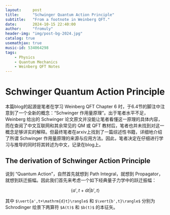 ```yaml
---
layout:     post
title:      "Schwinger Quantum Action Principle"
subtitle:   "From a footnote in Weinberg QFT."
date:       2024-10-15 22:40:00
author:     "fromuly"
header-img: "img/post-bg-2024.jpg"
catalog: true
usemathjax: true
music-id: 534064298
tags:
    - Physics
    - Quantum Mechanics
    - Weinberg QFT Notes
---
```


# Schwinger Quantum Action Principle

本篇blog的起源是笔者在学习 Weinberg QFT Chapter 6 时，于6.4节的脚注中注意到了一个全新的概念：“Schwinger 作用量原理”。出于笔者水平不足，Weinberg 给出的 Schwinger 论文原文并没能让笔者看懂这一原理的具体内容，而在查阅了中文互联网和其余常见的 QM 或 QFT 教材后，笔者也并未找到对这一概念足够详实的解释。但最终笔者在arxiv上找到了一篇综述性书籍，详细地介绍了所谓 Schwinger 作用量原理的来源与应用方法。因此，笔者决定在仔细进行学习与推导的同时将其转述为中文，记录在blog上。

## The derivation of Schwinger Action Principle

说到 “Quantum Action”，自然首先就想到 Path Integral，就想到 Propagator，就想到跃迁振幅。因此我们首先来考虑一个如下经典量子力学中的跃迁振幅：

$$
    \langle{a',t+\mathrm{d}t}\vert{b',t}\rangle
$$

其中 `$\vert{a',t+\mathrm{d}t}\rangle$` 和 `$\vert{b',t}\rangle$` 分别为 Schrodinger 绘景下两算符 `$A(t)$` 和 `$b(t)$` 的本征矢。